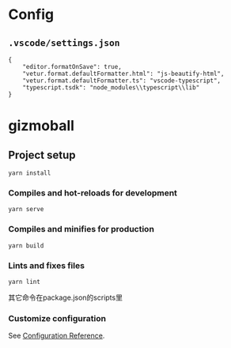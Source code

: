 # Config

## `.vscode/settings.json`

```
{
    "editor.formatOnSave": true,
    "vetur.format.defaultFormatter.html": "js-beautify-html",
    "vetur.format.defaultFormatter.ts": "vscode-typescript",
    "typescript.tsdk": "node_modules\\typescript\\lib"
}
```

# gizmoball

## Project setup
```
yarn install
```

### Compiles and hot-reloads for development
```
yarn serve
```

### Compiles and minifies for production
```
yarn build
```

### Lints and fixes files
```
yarn lint
```

其它命令在package.json的scripts里

### Customize configuration
See [Configuration Reference](https://cli.vuejs.org/config/).
